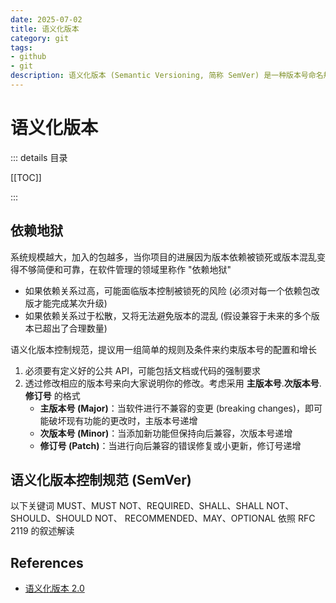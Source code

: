 ```yaml
---
date: 2025-07-02
title: 语义化版本
category: git
tags:
- github
- git
description: 语义化版本 (Semantic Versioning, 简称 SemVer) 是一种版本号命名规范，用于清晰地表达软件版本的变化及其兼容性。采用 主版本号.次版本号.修订号 的格式
---
```


# 语义化版本

::: details 目录

[[TOC]]

:::

## 依赖地狱

系统规模越大，加入的包越多，当你项目的进展因为版本依赖被锁死或版本混乱变得不够简便和可靠，在软件管理的领域里称作 "依赖地狱"

- 如果依赖关系过高，可能面临版本控制被锁死的风险 (必须对每一个依赖包改版才能完成某次升级)
- 如果依赖关系过于松散，又将无法避免版本的混乱 (假设兼容于未来的多个版本已超出了合理数量)

语义化版本控制规范，提议用一组简单的规则及条件来约束版本号的配置和增长

1. 必须要有定义好的公共 API，可能包括文档或代码的强制要求
2. 透过修改相应的版本号来向大家说明你的修改。考虑采用 **主版本号**.**次版本号**.**修订号** 的格式
   - **主版本号 (Major)**：当软件进行不兼容的变更 (breaking changes)，即可能破坏现有功能的更改时，主版本号递增
   - **次版本号 (Minor)**：当添加新功能但保持向后兼容，次版本号递增
   - **修订号 (Patch)**：当进行向后兼容的错误修复或小更新，修订号递增

## 语义化版本控制规范 (SemVer)

以下关键词 MUST、MUST NOT、REQUIRED、SHALL、SHALL NOT、SHOULD、SHOULD NOT、 RECOMMENDED、MAY、OPTIONAL 依照 RFC 2119 的叙述解读

## References

- [语义化版本 2.0](https://semver.org/lang/zh-CN/)